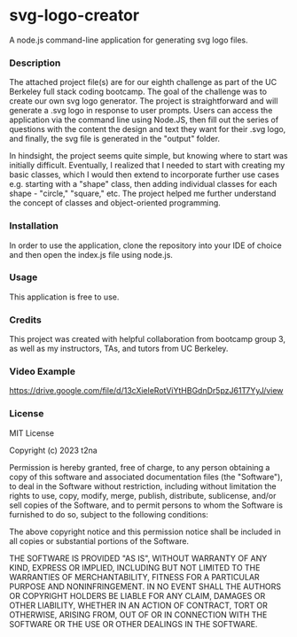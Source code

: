 # svg-logo-creator

A node.js command-line application for generating svg logo files.

### Description
The attached project file(s) are for our eighth challenge as part of the UC Berkeley full stack coding bootcamp. The goal of the challenge was to create our own svg logo generator. The project is straightforward and will generate a .svg logo in response to user prompts. Users can access the application via the command line using Node.JS, then fill out the series of questions with the content the design and text they want for their .svg logo, and finally, the svg file is generated in the "output" folder.

In hindsight, the project seems quite simple, but knowing where to start was initially difficult. Eventually, I realized that I needed to start with creating my basic classes, which I would then extend to incorporate further use cases e.g. starting with a "shape" class, then adding individual classes for each shape - "circle," "square," etc. The project helped me further understand the concept of classes and object-oriented programming.

### Installation
In order to use the application, clone the repository into your IDE of choice and then open the index.js file using node.js.

### Usage
This application is free to use.

### Credits
This project was created with helpful collaboration from bootcamp group 3, as well as my instructors, TAs, and tutors from UC Berkeley.

### Video Example
https://drive.google.com/file/d/13cXieleRotViYtHBGdnDr5pzJ61T7YyJ/view

### License

MIT License

Copyright (c) 2023 t2na

Permission is hereby granted, free of charge, to any person obtaining a copy of this software and associated documentation files (the "Software"), to deal in the Software without restriction, including without limitation the rights to use, copy, modify, merge, publish, distribute, sublicense, and/or sell copies of the Software, and to permit persons to whom the Software is furnished to do so, subject to the following conditions:

The above copyright notice and this permission notice shall be included in all copies or substantial portions of the Software.

THE SOFTWARE IS PROVIDED "AS IS", WITHOUT WARRANTY OF ANY KIND, EXPRESS OR IMPLIED, INCLUDING BUT NOT LIMITED TO THE WARRANTIES OF MERCHANTABILITY, FITNESS FOR A PARTICULAR PURPOSE AND NONINFRINGEMENT. IN NO EVENT SHALL THE AUTHORS OR COPYRIGHT HOLDERS BE LIABLE FOR ANY CLAIM, DAMAGES OR OTHER LIABILITY, WHETHER IN AN ACTION OF CONTRACT, TORT OR OTHERWISE, ARISING FROM, OUT OF OR IN CONNECTION WITH THE SOFTWARE OR THE USE OR OTHER DEALINGS IN THE SOFTWARE.